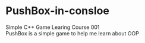 # PushBox-in-consloe
Simple C++ Game Learing Course 001  
PushBox is a simple game to help me learn about OOP  
